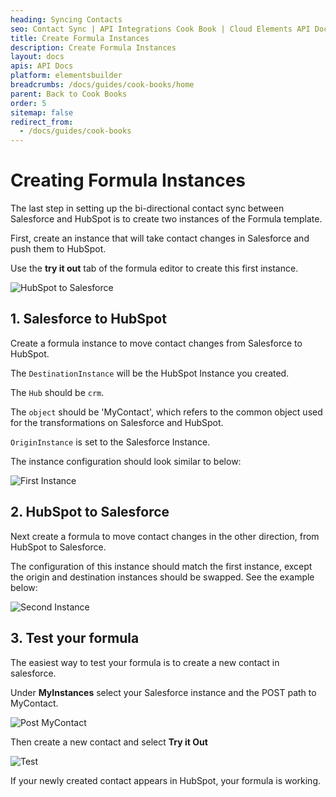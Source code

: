 ```yaml
---
heading: Syncing Contacts
seo: Contact Sync | API Integrations Cook Book | Cloud Elements API Docs
title: Create Formula Instances
description: Create Formula Instances
layout: docs
apis: API Docs
platform: elementsbuilder
breadcrumbs: /docs/guides/cook-books/home
parent: Back to Cook Books
order: 5
sitemap: false
redirect_from:
  - /docs/guides/cook-books
---
```


# Creating Formula Instances

The last step in setting up the bi-directional contact sync between Salesforce and HubSpot is to create two instances of the Formula template.

First, create an instance that will take contact changes in Salesforce and push them to HubSpot.

Use the **try it out** tab of the formula editor to create this first instance.

![HubSpot to Salesforce](https://cl.ly/1x363w241c2W/[15013e79cf6ecce93913e1bc626b1492]_Screen%2520Shot%25202017-02-02%2520at%25202.12.58%2520PM.png)

## 1. Salesforce to HubSpot

Create a formula instance to move contact changes from Salesforce to HubSpot. 

The `DestinationInstance` will be the HubSpot Instance you created.  

The `Hub` should be `crm`.

The `object` should be 'MyContact', which refers to the common object used for the transformations on Salesforce and HubSpot.

`OriginInstance` is set to the Salesforce Instance.

The instance configuration should look similar to below: 

![First Instance](https://cl.ly/0N2W3h0W0w2X/[8d62fa96dee14c2d365cefb27cf50bc1]_Screen%2520Shot%25202017-02-02%2520at%25202.04.51%2520PM.png)

## 2. HubSpot to Salesforce

Next create a formula to move contact changes in the other direction, from HubSpot to Salesforce.

The configuration of this instance should match the first instance, except the origin and destination instances should be swapped. See the example below:

![Second Instance](https://cl.ly/1G2p1D2l0S1j/Screen%20Shot%202017-02-02%20at%202.33.21%20PM.png)

## 3. Test your formula

The easiest way to test your formula is to create a new contact in salesforce. 

Under **MyInstances** select your Salesforce instance and the POST path to MyContact.

![Post MyContact](https://cl.ly/3T1v220o3C3J/[b977417b08c825d0c368065244fb43d9]_Screen%2520Shot%25202017-02-02%2520at%25203.43.30%2520PM.png)

Then create a new contact and select **Try it Out**

![Test](https://cl.ly/3o0j471y1D0P/[522a395c7d713afe99afa78b08635454]_Screen%2520Shot%25202017-02-02%2520at%25203.45.55%2520PM.png)

If your newly created contact appears in HubSpot, your formula is working.